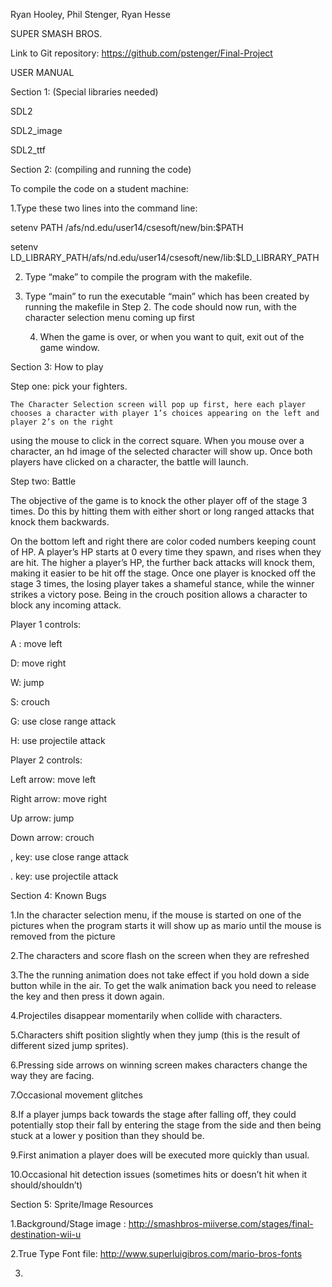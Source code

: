 
Ryan Hooley, Phil Stenger, Ryan Hesse

SUPER SMASH BROS.

Link to Git repository: https://github.com/pstenger/Final-Project

USER MANUAL

Section 1: (Special libraries needed)

SDL2

SDL2_image

SDL2_ttf

Section 2: (compiling and running the code)

To compile the code on a student machine:

1.Type these two lines into the command line:


setenv PATH /afs/nd.edu/user14/csesoft/new/bin:$PATH

setenv LD_LIBRARY_PATH/afs/nd.edu/user14/csesoft/new/lib:$LD_LIBRARY_PATH


2.  Type “make” to compile the program with the makefile.


3.  Type “main” to run the executable “main” which has been created by running the makefile in Step 2. The code should now run, with the character selection menu 
coming up first

    4. When the game is over, or when you want to quit, exit out of the game window.

Section 3: How to play


Step one: pick your fighters.

    The Character Selection screen will pop up first, here each player chooses a character with player 1’s choices appearing on the left and player 2’s on the right 
using the mouse to click in the correct square. When you mouse over a character, an hd image of the selected character will show up. Once both players have clicked 
on a character, the battle will launch. 


Step two: Battle

The objective of the game is to knock the other player off of the stage 3 times. Do this by hitting them with either short or long ranged attacks that knock them 
backwards. 

On the bottom left and right there are color coded numbers keeping count of HP. A player’s HP starts at 0 every time they spawn, and rises when they are hit. The 
higher a player’s HP, the further back attacks will knock them, making it easier to be hit off the stage. Once one player is knocked off the stage 3 times, the 
losing player takes a shameful stance, while the winner strikes a victory pose. Being in the crouch position allows a character to block any incoming attack.







Player 1 controls: 

A : move left

D: move right

W: jump

S: crouch

G: use close range attack

H: use projectile attack


Player 2 controls: 

Left arrow: move left

Right arrow: move right

Up arrow: jump

Down arrow: crouch

, key: use close range attack

. key: use projectile attack


Section 4: Known Bugs

1.In the character selection menu, if the mouse is started on one of the pictures when the program starts it will show up as mario until the mouse is removed from the picture


2.The characters and score flash on the screen when they are refreshed


3.The the running animation does not take effect if you hold down a side button while in the air. To get the walk animation back you need to release the key and then press it down again.


4.Projectiles disappear momentarily when collide with characters.


5.Characters shift position slightly when they jump (this is the result of different sized jump sprites).


6.Pressing side arrows on winning screen makes characters change the way they are facing.


7.Occasional movement glitches


8.If a player jumps back towards the stage after falling off, they could potentially stop their fall by entering the stage from the side and then being stuck at a lower y position than they should be.


9.First animation a player does will be executed more quickly than usual.


10.Occasional hit detection issues (sometimes hits or doesn’t hit when it should/shouldn’t)




Section 5: Sprite/Image Resources

1.Background/Stage image : http://smashbros-miiverse.com/stages/final-destination-wii-u


2.True Type Font file: http://www.superluigibros.com/mario-bros-fonts

3.


